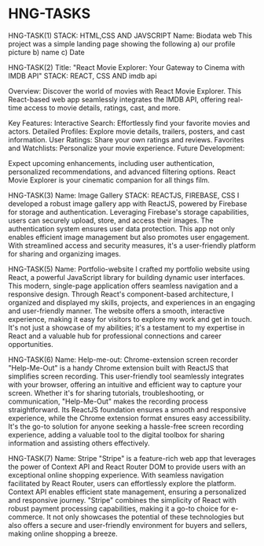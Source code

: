 # HNG-TASKS
HNG-TASK(1)
STACK: HTML,CSS AND JAVSCRIPT
Name: Biodata web
This project was a simple landing page showing the following
a) our profile picture
b) name
c) Date

HNG-TASK(2)
Title: "React Movie Explorer: Your Gateway to Cinema with IMDB API"
STACK: REACT, CSS AND imdb api

Overview:
Discover the world of movies with React Movie Explorer. This React-based web app seamlessly integrates the IMDB API, offering real-time access to movie details, ratings, cast, and more.

Key Features:
Interactive Search: Effortlessly find your favorite movies and actors.
Detailed Profiles: Explore movie details, trailers, posters, and cast information.
User Ratings: Share your own ratings and reviews.
Favorites and Watchlists: Personalize your movie experience.
Future Development:

Expect upcoming enhancements, including user authentication, personalized recommendations, and advanced filtering options. React Movie Explorer is your cinematic companion for all things film.

HNG-TASK(3)
Name: Image Gallery
STACK: REACTJS, FIREBASE, CSS
I developed a robust image gallery app with ReactJS, powered by Firebase for storage and authentication. Leveraging Firebase's storage capabilities, users can securely upload, store, and access their images. The authentication system ensures user data protection. This app not only enables efficient image management but also promotes user engagement. With streamlined access and security measures, it's a user-friendly platform for sharing and organizing images.

HNG-TASK(5)
Name: Portfolio-website
I crafted my portfolio website using React, a powerful JavaScript library for building dynamic user interfaces. This modern, single-page application offers seamless navigation and a responsive design. Through React's component-based architecture, I organized and displayed my skills, projects, and experiences in an engaging and user-friendly manner. The website offers a smooth, interactive experience, making it easy for visitors to explore my work and get in touch. It's not just a showcase of my abilities; it's a testament to my expertise in React and a valuable hub for professional connections and career opportunities.

HNG-TASK(6)
Name: Help-me-out: Chrome-extension screen recorder 
"Help-Me-Out" is a handy Chrome extension built with ReactJS that simplifies screen recording. This user-friendly tool seamlessly integrates with your browser, offering an intuitive and efficient way to capture your screen. Whether it's for sharing tutorials, troubleshooting, or communication, "Help-Me-Out" makes the recording process straightforward. Its ReactJS foundation ensures a smooth and responsive experience, while the Chrome extension format ensures easy accessibility. It's the go-to solution for anyone seeking a hassle-free screen recording experience, adding a valuable tool to the digital toolbox for sharing information and assisting others effectively.

HNG-TASK(7)
Name: Stripe
"Stripe" is a feature-rich web app that leverages the power of Context API and React Router DOM to provide users with an exceptional online shopping experience. With seamless navigation facilitated by React Router, users can effortlessly explore the platform. Context API enables efficient state management, ensuring a personalized and responsive journey. "Stripe" combines the simplicity of React with robust payment processing capabilities, making it a go-to choice for e-commerce. It not only showcases the potential of these technologies but also offers a secure and user-friendly environment for buyers and sellers, making online shopping a breeze.




